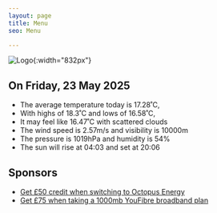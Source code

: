 ```yaml
---
layout: page
title: Menu
seo: Menu

---
```


![Logo](/images/logo.jpg){:width="832px"}

<!-- weather_marker starts -->
## On Friday, 23 May 2025

- The average temperature today is 17.28˚C,
- With highs of 18.3˚C and lows of 16.58˚C,
- It may feel like 16.47˚C with scattered clouds
- The wind speed is 2.57m/s and visibility is 10000m
- The pressure is 1019hPa and humidity is 54%
- The sun will rise at 04:03 and set at 20:06

<!-- weather_marker ends -->

## Sponsors

- [Get £50 credit when switching to Octopus Energy](https://bit.ly/3oD1nnS)
- [Get £75 when taking a 1000mb YouFibre broadband plan](https://aklam.io/91zWhU?)
